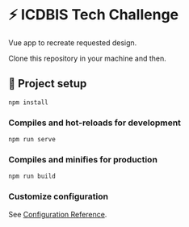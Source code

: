 # :zap: ICDBIS Tech Challenge

Vue app to recreate requested design.

Clone this repository in your machine and then.

## :rocket: Project setup
```
npm install
```

### Compiles and hot-reloads for development
```
npm run serve
```

### Compiles and minifies for production
```
npm run build
```

### Customize configuration
See [Configuration Reference](https://cli.vuejs.org/config/).
